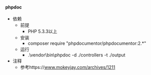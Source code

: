 #### phpdoc

- 依赖  
    - 前提  
        - PHP 5.3.3以上
    - 安装  
        - composer require "phpdocumentor/phpdocumentor:2.*"  
    - 运行  
        - .\vendor\bin\phpdoc -d ./controllers -t ./output
- 注释  
    - 参考https://www.mokeyjay.com/archives/1211